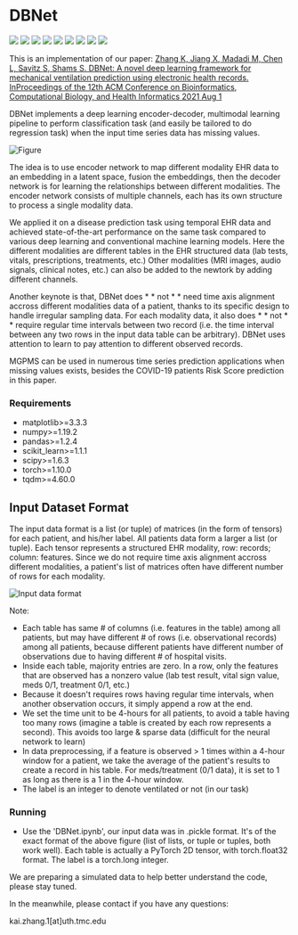 # DBNet
![](https://img.shields.io/github/license/Naereen/StrapDown.js.svg)
![](https://img.shields.io/badge/python-%3E%3D3.7-green)
![](https://img.shields.io/badge/torch-%3E%3D1.10-blue)
![](https://img.shields.io/badge/numpy-%3E%3D1.19-yellow)
![](https://img.shields.io/badge/matplotlib-%3E%3D3.3-brightgreen)
![](https://img.shields.io/badge/pandas-%3E%3D1.2-green)
![](https://img.shields.io/badge/scikit__learn-%3E%3D1.1-yellowgreen)
![](https://img.shields.io/badge/scipy-%3E%3D1.6-orange)
![](https://img.shields.io/badge/tqdm-%3E%3D4.60-lightgrey)

This is an implementation of our paper: [Zhang K, Jiang X, Madadi M, Chen L, Savitz S, Shams S. DBNet: A novel deep learning framework for mechanical ventilation prediction using electronic health records. InProceedings of the 12th ACM Conference on Bioinformatics, Computational Biology, and Health Informatics 2021 Aug 1](https://dl.acm.org/doi/abs/10.1145/3459930.3469551)

DBNet implements a deep learning encoder-decoder, multimodal learning pipeline to perform classification task (and easily be tailored to do regression task) when the input time series data has missing values. 

![Figure](https://user-images.githubusercontent.com/29695346/194333875-9189daa2-fea9-49d6-86bd-67115c1f3640.PNG)

The idea is to use encoder network to map different modality EHR data to an embedding in a latent space, fusion the embeddings, then the decoder network is for learning the relationships between different modalities. The encoder network consists of multiple channels, each has its own structure to process a single modality data.

We applied it on a disease prediction task using temporal EHR data and achieved state-of-the-art performance on the same task compared to various deep learning and conventional machine learning models. Here the different modalities are different tables in the EHR structured data (lab tests, vitals, prescriptions, treatments, etc.) Other modalities (MRI images, audio signals, clinical notes, etc.) can also be added to the newtork by adding different channels.

Another keynote is that, DBNet does * * not * * need time axis alignment accross different modalities data of a patient, thanks to its specific design to handle irregular sampling data. For each modality data, it also does * * not * * require regular time intervals between two record (i.e. the time interval between any two rows in the input data table can be arbitrary). DBNet uses attention to learn to pay attention to different observed records. 

MGPMS can be used in numerous time series prediction applications when missing values exists, besides the COVID-19 patients Risk Score prediction in this paper.

### Requirements
* matplotlib>=3.3.3
* numpy>=1.19.2
* pandas>=1.2.4
* scikit_learn>=1.1.1
* scipy>=1.6.3
* torch>=1.10.0
* tqdm>=4.60.0


## Input Dataset Format
The input data format is a list (or tuple) of matrices (in the form of tensors) for each patient, and his/her label. All patients data form a larger a list (or tuple). Each tensor represents a structured EHR modality, row: records; column: features. Since we do not require time axis alignment accross different modalities, a patient's list of matrices often have different number of rows for each modality.

![Input data format](https://user-images.githubusercontent.com/29695346/194341335-2c161948-435e-4dd5-8f91-3cb15a66f407.PNG)

Note:  
- Each table has same # of columns (i.e. features in the table) among all patients, but may have different # of rows (i.e. observational records) among all patients, because different patients have different number of observations due to having different # of hospital visits.
- Inside each table, majority entries are zero. In a row, only the features that are observed has a nonzero value (lab test result, vital sign value, meds 0/1, treatment 0/1, etc.)
- Because it doesn't requires rows having regular time intervals, when another observation occurs, it simply append a row at the end.
- We set the time unit to be 4-hours for all patients, to avoid a table having too many rows (imagine a table is created by each row represents a second). This avoids too large & sparse data (difficult for the neural network to learn)
- In data preprocessing, if a feature is observed > 1 times within a 4-hour window for a patient, we take the average of the patient's results to create a record in his table. For meds/treatment (0/1 data), it is set to 1 as long as there is a 1 in the 4-hour window. 
- The label is an integer to denote ventilated or not (in our task)

### Running

- Use the 'DBNet.ipynb', our input data was in .pickle format. It's of the exact format of the above figure (list of lists, or tuple or tuples, both work well). Each table is actually a PyTorch 2D tensor, with torch.float32 format. The label is a torch.long integer.

We are preparing a simulated data to help better understand the code, please stay tuned.

In the meanwhile, please contact if you have any questions:

kai.zhang.1[at]uth.tmc.edu
